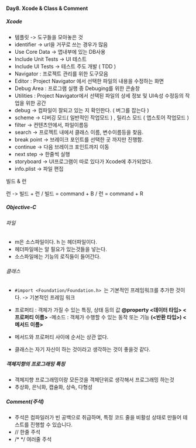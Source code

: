 #### **Day8. Xcode & Class & Comment**
 
##### **Xcode**
- 템플릿 -> 도구들을 모아놓은 것
- identifier -> url을 거꾸로 쓰는 경우가 많음
- Use Core Data -> 앱내부에 있는  DB사용
- Include Unit Tests -> UI 테스트
- Include UI Tests -> 테스트 주도 개발 ( TDD )
- Navigator : 프로젝트 관리를 위한 도구모음
- Editor : Project Navigator 에서 선택한 파일의 내용을 수정하는 화면
- Debug Area : 프로그램 실행 중 Debuging를 위한 콘솔창
- Utilities : Project Navigator에서 선택된 파일의 상세 정보 및 UI속성 수정등의 작업을 위한 공간
- debug -> 컴파일이 잘되고 있는 지 확인한다. ( 버그를 잡는다 )
- scheme -> 디버깅 모드( 일반적인 작업모드 ) , 릴리스 모드 ( 앱스토어 작업모드 )
- filter -> 컨텐츠안에서, 파일이름등
- search -> 프로젝트 내에서 클래스 이름, 변수이름등을 찾음.
- break point -> 브레이크 포인트를 선택한 곳 까지만 진행함.
- continue -> 다음 브레이크 포인트까지 이동
- next step -> 한줄씩 실행
- storyboard -> UI프로그램이 따로 있다가 Xcode에 추가되었다.
- info.plist -> 파일 편집

빌드 & 런

런 -> 빌드 + 런 /
빌드 = command + B / 
런 = command + R

##### **Objective-C**

###### 파일
- m은 소스파일이다. h 는 헤더파일이다.
- 헤더파일에는 알 필요가 있는것들을 넣는다.
- 소스파일에는 기능의 로직들이 들어간다.

###### 클래스

- ```#import <Foundation/Foundation.h> ```는 기본적인 프레임워크를 추가한 것이다.
-> 기본적인 프레임 워크

- 프로퍼티 : 
객체가 가질 수 있는 특징, 상태 등의 값
**@property <데이터 타입> <프로퍼티 이름>**
-메소드 : 
객체가 수행할 수 있는 동작 또는 기능
**(<반환 타입>) <메서드 이름>**

- 메서드와 프로퍼티 사이에 순서는 상관 없다.
- 클래스는 자기 자신이 하는 것이라고 생각하는 것이 좋을것 같다.


##### **객체지향의 프로그래밍 특징**
- 객체지향 프로그래밍이랑 모든것을 객체단위로 생각해서 프로그래밍 하는것
- 추상화, 은닉화, 캡슐화, 상속, 다형성

##### **Comment(주석)**

- 주석은 컴파일러가 빈 공백으로 취급하며, 특정 코드 줄을 비활성 상태로 만들어 테스트를 진행할 수 있습니다.
- // 한줄 주석
- /* */ 여러줄 주석

